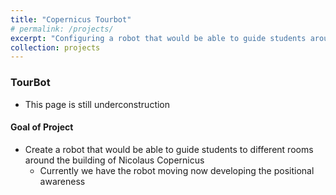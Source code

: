 ```yaml
---
title: "Copernicus Tourbot"
# permalink: /projects/
excerpt: "Configuring a robot that would be able to guide students around the maze of Nicolaus Copernicus<br/><img src='/images/tourbot.jpg'>"
collection: projects
---
```


### TourBot

* This page is still underconstruction

#### Goal of Project
* Create a robot that would be able to guide students to different rooms around the building of Nicolaus Copernicus 
  * Currently we have the robot moving now developing the positional awareness 
